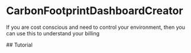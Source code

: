 # CarbonFootprintDashboardCreator



If you are cost conscious and need to control your environment, then you can use this to understand your billing 


## Tutorial

